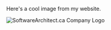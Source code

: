 Here's a cool image from my website.

![SoftwareArchitect.ca Company Logo](https://softwarearchitect.ca/wp-content/uploads/2017/04/softwarearchitecht-transparent-300.png)
